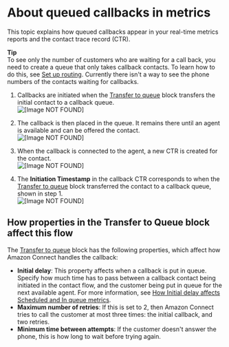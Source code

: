 # About queued callbacks in metrics<a name="about-queued-callbacks"></a>

This topic explains how queued callbacks appear in your real\-time metrics reports and the contact trace record \(CTR\)\.

**Tip**  
To see only the number of customers who are waiting for a call back, you need to create a queue that only takes callback contacts\. To learn how to do this, see [Set up routing](connect-queues.md)\. Currently there isn't a way to see the phone numbers of the contacts waiting for callbacks\.

1. Callbacks are initiated when the [Transfer to queue](transfer-to-queue.md) block transfers the initial contact to a callback queue\.  
![\[Image NOT FOUND\]](http://docs.aws.amazon.com/connect/latest/adminguide/images/queued-callback-flow-callback-initiation.png)

1. The callback is then placed in the queue\. It remains there until an agent is available and can be offered the contact\.  
![\[Image NOT FOUND\]](http://docs.aws.amazon.com/connect/latest/adminguide/images/rtm-callback-in-queue.png)

1. When the callback is connected to the agent, a new CTR is created for the contact\.  
![\[Image NOT FOUND\]](http://docs.aws.amazon.com/connect/latest/adminguide/images/ctr-diagram.png)

1. The **Initiation Timestamp** in the callback CTR corresponds to when the [Transfer to queue](transfer-to-queue.md) block transferred the contact to a callback queue, shown in step 1\.  
![\[Image NOT FOUND\]](http://docs.aws.amazon.com/connect/latest/adminguide/images/ctr-callback-initiation-timestamp.png)

## How properties in the Transfer to Queue block affect this flow<a name="transfer-to-queue-properties"></a>

The [Transfer to queue](transfer-to-queue.md) block has the following properties, which affect how Amazon Connect handles the callback:
+ **Initial delay**: This property affects when a callback is put in queue\. Specify how much time has to pass between a callback contact being initiated in the contact flow, and the customer being put in queue for the next available agent\. For more information, see [How Initial delay affects Scheduled and In queue metrics](scheduled-vs-inqueue.md)\. 
+ **Maximum number of retries**: If this is set to 2, then Amazon Connect tries to call the customer at most three times: the initial callback, and two retries\. 
+ **Minimum time between attempts**: If the customer doesn't answer the phone, this is how long to wait before trying again\. 
